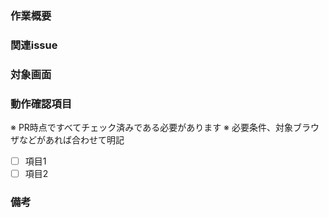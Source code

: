 ### 作業概要

### 関連issue

### 対象画面

### 動作確認項目
※ PR時点ですべてチェック済みである必要があります
※ 必要条件、対象ブラウザなどがあれば合わせて明記

- [ ] 項目1
- [ ] 項目2

### 備考
